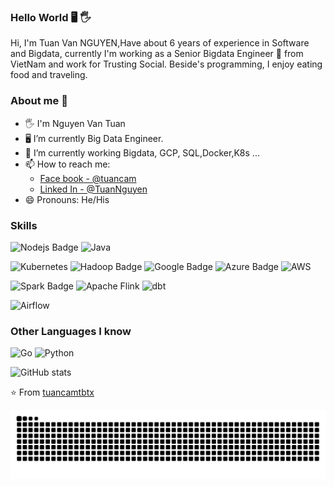 ### Hello World 🖥️ 🖐️
Hi, I'm Tuan Van NGUYEN,Have about 6 years of experience in Software and Bigdata, currently I'm working as a Senior Bigdata Engineer 🚀 from VietNam and work for Trusting Social. Beside's programming, I enjoy eating food and traveling.
### About me 🐬

- 🖐️ I'm Nguyen Van Tuan
- 🖥️ I’m currently Big Data Engineer.
- 🌱 I’m currently working Bigdata, GCP, SQL,Docker,K8s ... 
- 📫 How to reach me:
   + [Face book - @tuancam](https://www.facebook.com/tuanbacam)
   + [Linked In - @TuanNguyen](https://www.linkedin.com/in/tuanbacam/)
- 😄 Pronouns: He/His


### Skills

![Nodejs Badge](https://img.shields.io/badge/-Nodejs-3C873A?style=for-the-badge&labelColor=black&logo=node.js&logoColor=3C873A)
![Java](https://img.shields.io/badge/java-%23ED8B00.svg?style=for-the-badge&logo=openjdk&logoColor=white)

![Kubernetes](https://img.shields.io/badge/Kubernetes-326CE5?style=for-the-badge&logo=kubernetes&logoColor=white)
![Hadoop Badge](https://img.shields.io/badge/Apache%20Hadoop-blue?style=for-the-badge&labelColor=black&logo=Apache%20Hadoop&logoColor=yellow)
![Google Badge](https://img.shields.io/badge/GoogleCloud-4285F4?style=for-the-badge&labelColor=black&logo=Google%20Cloud&logoColor=white)
![Azure Badge](https://img.shields.io/badge/Microsoft%20Azure-0089D6?style=for-the-badge&labelColor=black&logo=microsoft-azure&logoColor=white)
![AWS](https://img.shields.io/badge/AWS-%23FF9900.svg?style=for-the-badge&logo=amazon-aws&logoColor=white)

![Spark Badge](https://img.shields.io/badge/-Apache%20Spark-E25A1C?style=for-the-badge&labelColor=black&logo=Apache%20Spark&logoColor=white)
![Apache Flink](https://img.shields.io/badge/-Apache%20Flink-D22128?style=for-the-badge&logo=Apache%20Flink&labelColor=black&logoColor=white)
![dbt](https://img.shields.io/badge/dbt-F29639?style=for-the-badge&logo=dbt&logoColor=white)


![Airflow](https://img.shields.io/badge/Airflow-017CEE?style=for-the-badge&logo=apache-airflow&logoColor=white)

### Other Languages I know
![Go](https://img.shields.io/badge/go-%2300ADD8.svg?style=for-the-badge&logo=go&logoColor=white)
![Python](https://img.shields.io/badge/python-3670A0?style=for-the-badge&logo=python&logoColor=ffdd54)


![GitHub stats](https://github-readme-stats.vercel.app/api?username=tuancamtbtx&show_icons=true&hide_border=true)

⭐️ From [tuancamtbtx](https://github.com/tuancamtbtx)

<picture>
  <source media="(prefers-color-scheme: dark)" srcset="https://raw.githubusercontent.com/tuancamtbtx/tuancamtbtx/output/github-contribution-grid-snake-dark.svg">
  <source media="(prefers-color-scheme: light)" srcset="https://raw.githubusercontent.com/tuancamtbtx/tuancamtbtx/output/github-contribution-grid-snake.svg">
  <img alt="github contribution grid snake animation" src="https://raw.githubusercontent.com/tuancamtbtx/tuancamtbtx/output/github-contribution-grid-snake.svg">
</picture>
